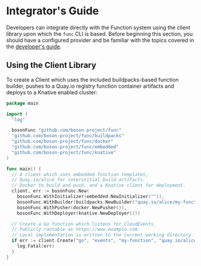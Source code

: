 # Integrator's Guide

Developers can integrate directly with the Function system using the client library upon which the `func` CLI is based.  Before beginning this section, you should have a configured provider and be familiar with the topics covered in the [developer's guide](developers_guide.md).

## Using the Client Library

To create a Client which uses the included buildpacks-based function builder, pushes to a Quay.io registry function container artifacts and deploys to a Knative enabled cluster: 
```go
package main

import (
  "log"

  bosonFunc "github.com/boson-project/func"
  "github.com/boson-project/func/buildpacks"
  "github.com/boson-project/func/docker"
  "github.com/boson-project/func/embedded"
  "github.com/boson-project/func/knative"
)

func main() {
  // A client which uses embedded function templates,
  // Quay.io/alice for interstitial build artifacts.
  // Docker to build and push, and a Knative client for deployment.
  client, err := bosonFunc.New(
    bosonFunc.WithInitializer(embedded.NewInitializer("")),
    bosonFunc.WithBuilder(buildpacks.NewBuilder("quay.io/alice/my-function")),
    bosonFunc.WithPusher(docker.NewPusher()),
    bosonFunc.WithDeployer(knative.NewDeployer()))

  // Create a Go function which listens for CloudEvents.
  // Publicly routable as https://www.example.com.
  // Local implementation is written to the current working directory.
  if err := client.Create("go", "events", "my-function", "quay.io/alice/my-function:v1.0"); err != nil {
    log.Fatal(err)
  }
}
```



